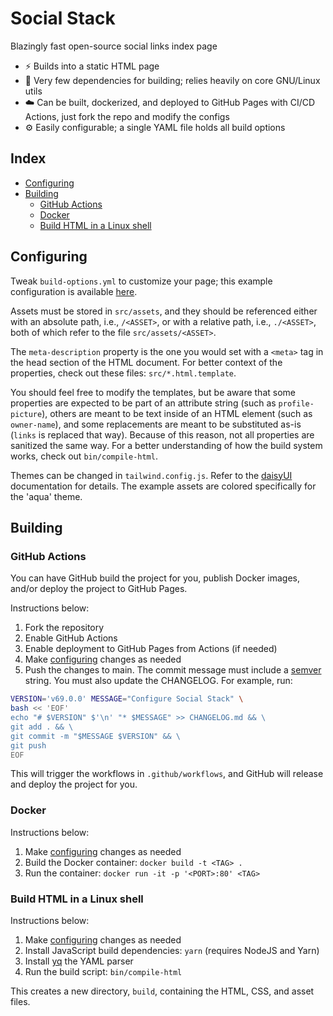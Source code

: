 # Social Stack
Blazingly fast open-source social links index page

* ⚡ Builds into a static HTML page
* 🚫 Very few dependencies for building; relies heavily on core GNU/Linux utils
* ☁️ Can be built, dockerized, and deployed to GitHub Pages with CI/CD Actions,
just fork the repo and modify the configs
* ⚙️ Easily configurable; a single YAML file holds all build options

## Index
* [Configuring](#configuring)
* [Building](#building)
    * [GitHub Actions](#github-actions)
    * [Docker](#docker)
    * [Build HTML in a Linux shell](#build-html-in-a-linux-shell)

## Configuring
Tweak `build-options.yml` to customize your page; this example configuration is
available [here](https://atomicul.github.io/social-stack).

Assets must be stored in `src/assets`, and they should be referenced either with
an absolute path, i.e., `/<ASSET>`, or with a relative path, i.e., `./<ASSET>`, both
of which refer to the file `src/assets/<ASSET>`.

The `meta-description` property is the one you would set with a `<meta>` tag in
the head section of the HTML document. For better context of the properties, check
out these files: `src/*.html.template`.

You should feel free to modify the templates, but be aware that some properties
are expected to be part of an attribute string (such as `profile-picture`), others
are meant to be text inside of an HTML element (such as `owner-name`), and some
replacements are meant to be substituted as-is (`links` is replaced that way).
Because of this reason, not all properties are sanitized the same way. For a better
understanding of how the build system works, check out `bin/compile-html`.

Themes can be changed in `tailwind.config.js`. Refer to
the [daisyUI](https://v4.daisyui.com/docs/themes) documentation
for details. The example assets are colored specifically for
the 'aqua' theme.

## Building
### GitHub Actions
You can have GitHub build the project for you, publish Docker images, and/or
deploy the project to GitHub Pages.

Instructions below:
1. Fork the repository
2. Enable GitHub Actions
3. Enable deployment to GitHub Pages from Actions (if needed)
4. Make [configuring](#configuring) changes as needed
5. Push the changes to main. The commit message must include
a [semver](https://semver.org/) string. You must also update the CHANGELOG.
For example, run:
```bash
VERSION='v69.0.0' MESSAGE="Configure Social Stack" \
bash << 'EOF'
echo "# $VERSION" $'\n' "* $MESSAGE" >> CHANGELOG.md && \
git add . && \
git commit -m "$MESSAGE $VERSION" && \
git push
EOF
```

This will trigger the workflows in `.github/workflows`, and GitHub will release
and deploy the project for you.

### Docker
Instructions below:
1. Make [configuring](#configuring) changes as needed
2. Build the Docker container: `docker build -t <TAG> .`
3. Run the container: `docker run -it -p '<PORT>:80' <TAG>`

### Build HTML in a Linux shell
Instructions below:
1. Make [configuring](#configuring) changes as needed
2. Install JavaScript build dependencies: `yarn` (requires NodeJS and Yarn)
3. Install [yq](https://github.com/mikefarah/yq) the YAML parser
4. Run the build script: `bin/compile-html`

This creates a new directory, `build`, containing the HTML, CSS, and asset files.

